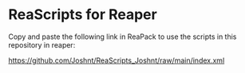 # ReaScripts for Reaper
 Copy and paste the following link in ReaPack to use the scripts in this repository in reaper:
 
 https://github.com/Joshnt/ReaScripts_Joshnt/raw/main/index.xml